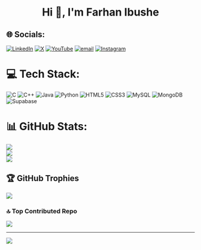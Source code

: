 <h1 align="center">Hi 👋, I'm Farhan Ibushe</h1>

## 🌐 Socials:
[![LinkedIn](https://img.shields.io/badge/LinkedIn-%230077B5.svg?logo=linkedin&logoColor=white)](https://linkedin.com/in/farhan-ibushe-22461a341) [![X](https://img.shields.io/badge/X-black.svg?logo=X&logoColor=white)](https://x.com/@Farhan_6768) [![YouTube](https://img.shields.io/badge/YouTube-%23FF0000.svg?logo=YouTube&logoColor=white)](https://youtube.com/@@farhanibushe_5974)  [![email](https://img.shields.io/badge/Email-D14836?logo=gmail&logoColor=white)](mailto:farhanibushe@gmail.com) [![Instagram](https://img.shields.io/badge/Instagram-%23E4405F.svg?logo=Instagram&logoColor=white)](https://instagram.com/farhan._6768) 

# 💻 Tech Stack:
![C](https://img.shields.io/badge/c-%2300599C.svg?style=plastic&logo=c&logoColor=white) ![C++](https://img.shields.io/badge/c++-%2300599C.svg?style=plastic&logo=c%2B%2B&logoColor=white) ![Java](https://img.shields.io/badge/java-%23ED8B00.svg?style=plastic&logo=openjdk&logoColor=white) ![Python](https://img.shields.io/badge/python-3670A0?style=plastic&logo=python&logoColor=ffdd54) ![HTML5](https://img.shields.io/badge/html5-%23E34F26.svg?style=plastic&logo=html5&logoColor=white) ![CSS3](https://img.shields.io/badge/css3-%231572B6.svg?style=plastic&logo=css3&logoColor=white) ![MySQL](https://img.shields.io/badge/mysql-4479A1.svg?style=plastic&logo=mysql&logoColor=white) ![MongoDB](https://img.shields.io/badge/MongoDB-%234ea94b.svg?style=plastic&logo=mongodb&logoColor=white) ![Supabase](https://img.shields.io/badge/Supabase-3ECF8E?style=plastic&logo=supabase&logoColor=white)
# 📊 GitHub Stats:
![](https://github-readme-stats.vercel.app/api?username=Farhan6768&theme=dark&hide_border=false&include_all_commits=true&count_private=false)<br/>
![](https://nirzak-streak-stats.vercel.app/?user=Farhan6768&theme=dark&hide_border=false)<br/>
![](https://github-readme-stats.vercel.app/api/top-langs/?username=Farhan6768&theme=dark&hide_border=false&include_all_commits=true&count_private=false&layout=compact)

## 🏆 GitHub Trophies
![](https://github-profile-trophy.vercel.app/?username=Farhan6768&theme=gruvbox&no-frame=false&no-bg=false&margin-w=4)

### 🔝 Top Contributed Repo
![](https://github-contributor-stats.vercel.app/api?username=Farhan6768&limit=5&theme=dark&combine_all_yearly_contributions=true)

---
[![](https://visitcount.itsvg.in/api?id=Farhan6768&icon=0&color=0)](https://visitcount.itsvg.in)

<!-- Proudly created with GPRM ( https://gprm.itsvg.in ) -->
